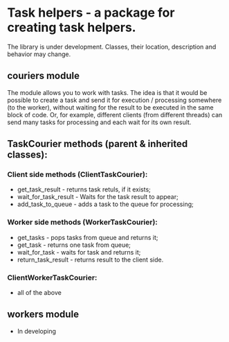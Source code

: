 # Task helpers - a package for creating task helpers.
The library is under development. Classes, their location, description and behavior may change.

## couriers module
The module allows you to work with tasks.
The idea is that it would be possible to create a task and send it for execution / processing somewhere (to the worker), without waiting for the result to be executed in the same block of code.
Or, for example, different clients (from different threads) can send many tasks for processing and each wait for its own result.

## TaskCourier methods (parent & inherited classes):
### Client side methods (ClientTaskCourier):
  - get_task_result - returns task retuls, if it exists;
  - wait_for_task_result - Waits for the task result to appear;
  - add_task_to_queue - adds a task to the queue for processing;
### Worker side methods (WorkerTaskCourier):
  - get_tasks - pops tasks from queue and returns it;
  - get_task - returns one task from queue;
  - wait_for_task - waits for task and returns it;
  - return_task_result - returns result to the client side.
### ClientWorkerTaskCourier:
  - all of the above

## workers module
  - In developing
